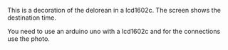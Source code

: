 This is a decoration of the delorean in a lcd1602c. The screen shows the destination time.

You need to use an arduino uno with a lcd1602c and for the connections use the photo.
